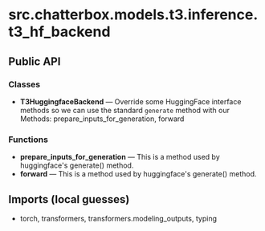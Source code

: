 # src.chatterbox.models.t3.inference.t3_hf_backend

## Public API

### Classes
- **T3HuggingfaceBackend** — Override some HuggingFace interface methods so we can use the standard `generate` method with our  
  Methods: prepare_inputs_for_generation, forward

### Functions
- **prepare_inputs_for_generation** — This is a method used by huggingface's generate() method.
- **forward** — This is a method used by huggingface's generate() method.

## Imports (local guesses)
- torch, transformers, transformers.modeling_outputs, typing